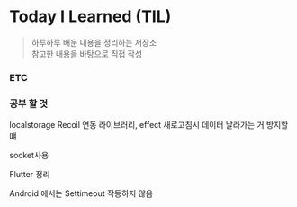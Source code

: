 # Today I Learned (TIL)

> 하루하루 배운 내용을 정리하는 저장소  
> 참고한 내용을 바탕으로 직접 작성

### ETC

### 공부 할 것

localstorage Recoil 연동 라이브러리, effect 새로고침시 데이터 날라가는 거 방지할떄

socket사용

Flutter 정리

Android 에서는 Settimeout 작동하지 않음
